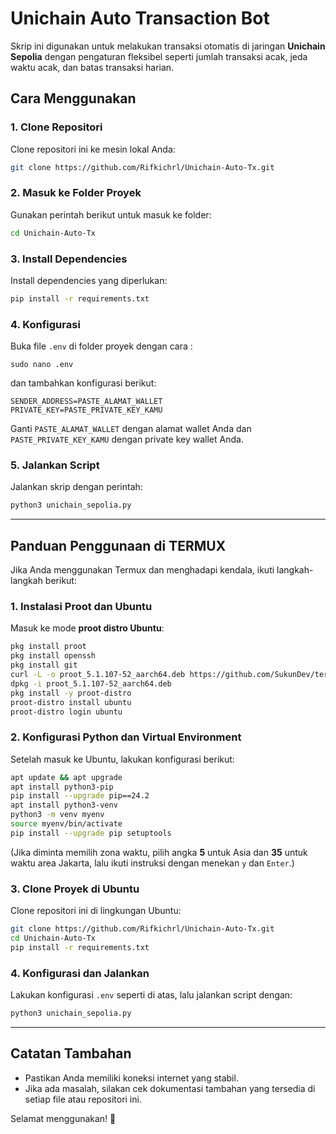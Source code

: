 # Unichain Auto Transaction Bot

Skrip ini digunakan untuk melakukan transaksi otomatis di jaringan **Unichain Sepolia** dengan pengaturan fleksibel seperti jumlah transaksi acak, jeda waktu acak, dan batas transaksi harian.

## Cara Menggunakan

### 1. Clone Repositori
Clone repositori ini ke mesin lokal Anda:
```bash
git clone https://github.com/Rifkichrl/Unichain-Auto-Tx.git
```

### 2. Masuk ke Folder Proyek
Gunakan perintah berikut untuk masuk ke folder:
```bash
cd Unichain-Auto-Tx
```

### 3. Install Dependencies
Install dependencies yang diperlukan:
```bash
pip install -r requirements.txt
```

### 4. Konfigurasi
Buka file `.env` di folder proyek dengan cara : 
```
sudo nano .env 
```
dan tambahkan konfigurasi berikut:
```env
SENDER_ADDRESS=PASTE_ALAMAT_WALLET
PRIVATE_KEY=PASTE_PRIVATE_KEY_KAMU
```
Ganti `PASTE_ALAMAT_WALLET` dengan alamat wallet Anda dan `PASTE_PRIVATE_KEY_KAMU` dengan private key wallet Anda.

### 5. Jalankan Script
Jalankan skrip dengan perintah:
```bash
python3 unichain_sepolia.py
```

---

## Panduan Penggunaan di TERMUX

Jika Anda menggunakan Termux dan menghadapi kendala, ikuti langkah-langkah berikut:

### 1. Instalasi Proot dan Ubuntu
Masuk ke mode **proot distro Ubuntu**:
```bash
pkg install proot
pkg install openssh
pkg install git
curl -L -o proot_5.1.107-52_aarch64.deb https://github.com/SukunDev/termux-proot/raw/main/proot_5.1.107-52_aarch64.deb
dpkg -i proot_5.1.107-52_aarch64.deb
pkg install -y proot-distro
proot-distro install ubuntu
proot-distro login ubuntu
```

### 2. Konfigurasi Python dan Virtual Environment
Setelah masuk ke Ubuntu, lakukan konfigurasi berikut:
```bash
apt update && apt upgrade
apt install python3-pip
pip install --upgrade pip==24.2
apt install python3-venv
python3 -m venv myenv
source myenv/bin/activate
pip install --upgrade pip setuptools
```
(Jika diminta memilih zona waktu, pilih angka **5** untuk Asia dan **35** untuk waktu area Jakarta, lalu ikuti instruksi dengan menekan `y` dan `Enter`.)

### 3. Clone Proyek di Ubuntu
Clone repositori ini di lingkungan Ubuntu:
```bash
git clone https://github.com/Rifkichrl/Unichain-Auto-Tx.git
cd Unichain-Auto-Tx
pip install -r requirements.txt
```

### 4. Konfigurasi dan Jalankan
Lakukan konfigurasi `.env` seperti di atas, lalu jalankan script dengan:
```bash
python3 unichain_sepolia.py
```

---

## Catatan Tambahan
- Pastikan Anda memiliki koneksi internet yang stabil.
- Jika ada masalah, silakan cek dokumentasi tambahan yang tersedia di setiap file atau repositori ini.

Selamat menggunakan! 🚀
```
